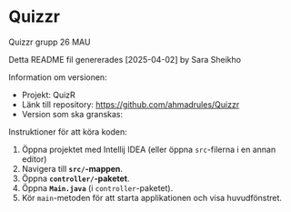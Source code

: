 # Quizzr
Quizzr grupp 26 MAU

Detta README fil genererades [2025-04-02] by Sara Sheikho

Information om versionen:
- Projekt: QuizR
- Länk till repository: https://github.com/ahmadrules/Quizzr
- Version som ska granskas: 

Instruktioner för att köra koden:
1. Öppna projektet med Intellij IDEA (eller öppna `src`-filerna i en annan editor)
2. Navigera till **`src/`-mappen**.
3. Öppna **`controller/`-paketet**.
4. Öppna **`Main.java`** (i `controller`-paketet).
5. Kör `main`-metoden för att starta applikationen och visa huvudfönstret.



